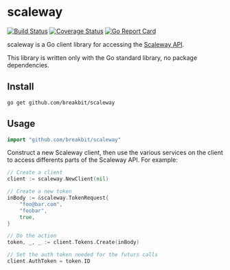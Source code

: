 # scaleway

[![Build Status](https://travis-ci.org/breakbit/scaleway.svg?branch=develop)](https://travis-ci.org/breakbit/scaleway) [![Coverage Status](https://coveralls.io/repos/github/breakbit/scaleway/badge.svg?branch=develop)](https://coveralls.io/github/breakbit/scaleway?branch=develop) [![Go Report Card](https://goreportcard.com/badge/github.com/breakbit/scaleway)](https://goreportcard.com/report/github.com/breakbit/scaleway)

scaleway is a Go client library for accessing the [Scaleway API].

This library is written only with the Go standard library, no package dependencies.

## Install

```
go get github.com/breakbit/scaleway
```

## Usage
```go
import "github.com/breakbit/scaleway"
```

Construct a new Scaleway client, then use the various services on the client to
access differents parts of the Scaleway API. For example:


```go
// Create a client
client := scaleway.NewClient(nil)

// Create a new token
inBody := &scaleway.TokenRequest{
    "foo@bar.com",
    "foobar",
    true,
}

// Do the action
token, _, _ := client.Tokens.Create(inBody)

// Set the auth token needed for the futurs calls
client.AuthToken = token.ID
```

[Scaleway API]: https://developer.scaleway.com
